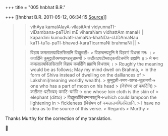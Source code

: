+++
title = "005 hnbhat B.R."

+++
[[hnbhat B.R.	2011-05-12, 06:34:15 [Source](https://groups.google.com/g/samskrita/c/gwwYolVKvXc)]]



> 
> > 
> > 
> > vihAya kamalAlayA-vilasitAni vidyunnaTI-  
> viDambana-paTUni mE viharaNam vidhattAm manaH \|  
> kapardini kumudvatI-ramaNa-khaNDa-cUDAmaNau  
> kaTI-taTa-paTI-bhavad-karaTicarmaNi brahmaNi \|\| >
> 
> > 
> > विहाय कमलालयाविलसितानि विद्युन्नटी- >
> विडम्बनपटूनि मे विहरणं विधत्तां मनः । >
> कपर्दिनि कुमुद्वतीरमणखण्डचूडामणौ >
> कटीतटपटीभवद्करटिचर्मणि ब्रह्मणि ॥ >
> मे मनः कमलालयविलसितानि विहाय कपर्दिनि ब्रह्मणि विधत्ताम् । >
> Roughly the meaning would be as follows; May my mind dwell on Brahma, > in the form of Shiva instead of dwelling on the dalliances of > Lakshmi(meaning worldly wealth). >
> कुमुद्वती-रमण-खण्ड-चूडामणौ-> one who has a part of moon on his head > (विशेषण of कपर्दिनि) >
> कटीतट-पटीभवद्-करटि-चर्मणि-> one whose loin cloth is the skin of > elephant (ditto) >
> विद्युन्नटीविडम्बनपटूनि->which could lampoon the lightening in > fickleness (विशेषण of कमलालयविलसितानि. >
> I have no idea as to the source of this verse. >
> Regards >
> Murthy >
> 
> > > 
> > > > 
> > > > 
> > > > 
> > 

  

Thanks Murthy for the correction of my translation.

  



